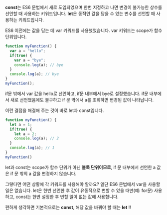 **const**는 ES6 문법에서 새로 도입되었으며 한번 지정하고 나면 변경이 불가능한 상수를 선언할 때 사용하는 키워드입니다. **let**은 동적인 값을 담을 수 있는 변수를 선언할 때 사용하는 키워드입니다.

ES6 이전에는 값을 담는 데 var 키워드를 사용했었습니다. var 키워드는 scope가 함수 단위입니다.

```javascript
function myFunction() {
  var a = "hello";
  if(true) {
    var a = "bye";
    console.log(a); // bye
  }
  console.log(a); // bye
}
myFunction();
```
if문 밖에서 var 값을 hello로 선언하고, if문 내부에서 bye로 설정했습니다. if문 내부에서 새로 선언했음에도 불구하고 if 문 밖에서 a를 조회하면 변경된 값이 나타납니다.

이런 결점을 해결해 주는 것이 바로 let과 const입니다.
```javascript
function myFunction() {
  let a = 1;
  if(true) {
    let a = 2;
    console.log(a); // 2
  }
  console.log(a); // 1
}
myFunction()
```
let과 const는 scope가 함수 단위가 아닌 **블록 단위이므로**, if 문 내부에서 선언한 a 값은 if 문 밖의 a 값을 변경하지 않습니다.

그렇다면 어떤 상황에 각 키워드를 사용해야 할까요? 일단 ES6 문법에서 var을 사용할 일은 없습니다. let은 한번 선언한 후 값이 유동적으로 변할 수 있을 때만(예: for문) 사용하고, const는 한번 설정한 후 변할 일이 없는 값에 사용합니다.

편하게 생각하면 기본적으로는 **const**, 해당 값을 바꿔야 할 때는 **let** !!
    
